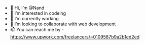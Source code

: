 - 👋 Hi, I’m @Nand
- 👀 I’m interested in codeing
- 🌱 I’m currently working
- 💞️ I’m looking to collaborate with web development
- 📫 You can reach me by - https://www.upwork.com/freelancers/~0109587b9a2b1ed2ed

<!---
nandeiysys/nandeiysys is a ✨ special ✨ repository because its `README.md` (this file) appears on your GitHub profile.
You can click the Preview link to take a look at your changes.
--->
